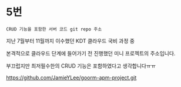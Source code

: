 # 5번
    CRUD 기능을 포함한 서버 코드 git repo 주소

지난 7월부터 11월까지 이수했던 KDT 클라우드 국비 과정 중

본격적으로 클라우드 단계에 들어가기 전 진행했던 미니 프로젝트의 주소입니다.

부끄럽지만 최저필수한의 CRUD 기능은 포함하였다고 생각합니다ㅠㅠ

https://github.com/JamieYLee/goorm-apm-project.git
